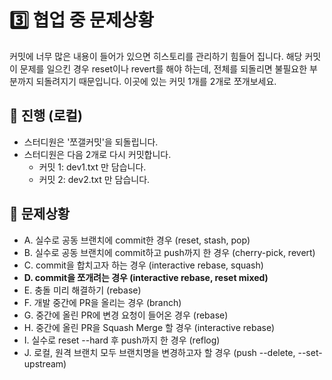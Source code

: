 # 3️⃣️ 협업 중 문제상황
 커밋에 너무 많은 내용이 들어가 있으면 히스토리를 관리하기 힘들어 집니다. 해당 커밋이 문제를 일으킨 경우 reset이나 revert를 해야 하는데, 전체를 되돌리면 불필요한 부분까지 되돌려지기 때문입니다. 이곳에 있는 커밋 1개를 2개로 쪼개보세요.
## 📜️ 진행 (로컬)
- 스터디원은 '쪼갤커밋'을 되돌립니다.
- 스터디원은 다음 2개로 다시 커밋합니다.
  - 커밋 1: dev1.txt 만 담습니다.
  - 커밋 2: dev2.txt 만 담습니다.

## 🚨️ 문제상황
- A. 실수로 공동 브랜치에 commit한 경우 (reset, stash, pop)
- B. 실수로 공동 브랜치에 commit하고 push까지 한 경우 (cherry-pick, revert)
- C. commit을 합치고자 하는 경우 (interactive rebase, squash)
- **D. commit을 쪼개려는 경우 (interactive rebase, reset mixed)**
- E. 충돌 미리 해결하기 (rebase)
- F. 개발 중간에 PR을 올리는 경우 (branch)
- G. 중간에 올린 PR에 변경 요청이 들어온 경우 (rebase)
- H. 중간에 올린 PR을 Squash Merge 할 경우 (interactive rebase)
- I. 실수로 reset --hard 후 push까지 한 경우 (reflog)
- J. 로컬, 원격 브랜치 모두 브랜치명을 변경하고자 할 경우 (push --delete, --set-upstream)